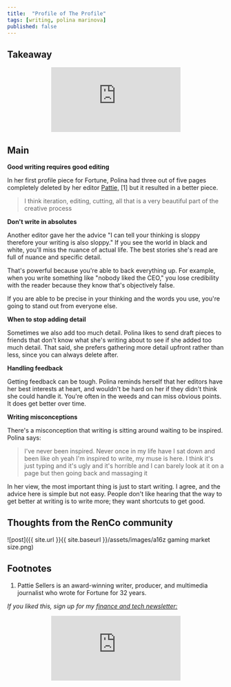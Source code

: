 ```yaml
---
title:  "Profile of The Profile"  
tags: [writing, polina marinova]
published: false
---
```


## Takeaway

<style>
      .iframe-container {
        overflow: hidden;        
        padding-top: 50%; <!-- Calculated from the aspect ration of the content (in case of 16:9 it is 9/16= 0.5625) -->
        position: relative;
      }
      .iframe-container iframe { 
         border: 0;
         height: 100%; <!-- Finally, width and height are set to 100% so the iframe takes up 100% of the containers space. -->
         left: 0;
         position: absolute;
         top: 0;
         width: 100%;
         display: block;
         margin: 0 auto; <!-- center image -->
      }
      <!-- 4x3 Aspect Ratio -->
      .iframe-container-4x3 {
        padding-top: 75%;
      }
</style> 

<div class="iframe-container-4x3">
  <p align="center"><iframe src="https://avoidboringpeople.substack.com/embed" frameborder="0" scrolling="no"> </iframe></p>
</div>

## Main

**Good writing requires good editing** 

In her first profile piece for Fortune, Polina had three out of five pages completely deleted by her editor [Pattie,](https://www.sellerseaston.com/team/pattiesellers "Pattie") \[1\] but it resulted in a better piece. 

> I think iteration, editing, cutting, all that is a very beautiful part of the creative process

**Don't write in absolutes**

Another editor gave her the advice "I can tell your thinking is sloppy therefore your writing is also sloppy." If you see the world in black and white, you'll miss the nuance of actual life. The best stories she's read are full of nuance and specific detail. 

That's powerful because you're able to back everything up. For example, when you write something like "nobody liked the CEO," you lose credibility with the reader because they know that's objectively false. 

If you are able to be precise in your thinking and the words you use, you're going to stand out from everyone else. 

**When to stop adding detail**

Sometimes we also add too much detail. Polina likes to send draft pieces to friends that don't know what she's writing about to see if she added too much detail. That said, she prefers gathering more detail upfront rather than less, since you can always delete after. 

**Handling feedback**

Getting feedback can be tough. Polina reminds herself that her editors have her best interests at heart, and wouldn't be hard on her if they didn't think she could handle it. You're often in the weeds and can miss obvious points. It does get better over time.

**Writing misconceptions**

There's a misconception that writing is sitting around waiting to be inspired. Polina says:

> I've never been inspired. Never once in my life have I sat down and been like oh yeah I'm inspired to write, my muse is here. I think it's just typing and it's ugly and it's horrible and I can barely look at it on a page but then going back and massaging it 

In her view, the most important thing is just to start writing. I agree, and the advice here is simple but not easy. People don't like hearing that the way to get better at writing is to write more; they want shortcuts to get good.

## Thoughts from the RenCo community



![post]({{ site.url }}{{ site.baseurl }}/assets/images/a16z gaming market size.png)

## Footnotes

1. Pattie Sellers is an award-winning writer, producer, and multimedia journalist who wrote for Fortune for 32 years. 

*If you liked this, sign up for my [finance and tech newsletter:](https://avoidboringpeople.substack.com/ "ABP")*

<div class="iframe-container-4x3">
  <p align="center"><iframe src="https://avoidboringpeople.substack.com/embed" frameborder="0" scrolling="no"> </iframe></p>
</div>
